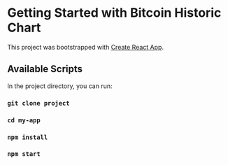 # Getting Started with Bitcoin Historic Chart

This project was bootstrapped with [Create React App](https://github.com/facebook/create-react-app).

## Available Scripts

In the project directory, you can run:

### `git clone project` 

### `cd my-app`

### `npm install`

### `npm start`


